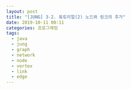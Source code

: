 ```yaml
---
layout: post
title: "[JUNG] 3-2. 튜토리얼(2) 노드와 링크의 추가"
date: 2019-10-11 00:11
categories: 프로그래밍
tags: 
  - java
  - jung
  - graph
  - network
  - node
  - vertex
  - link
  - edge
---
```


